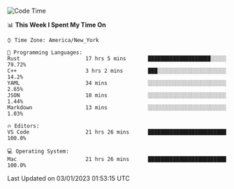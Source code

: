 <!--START_SECTION:waka-->
![Code Time](http://img.shields.io/badge/Code%20Time-22%20hrs%203%20mins-blue)

📊 **This Week I Spent My Time On** 

```text
⌚︎ Time Zone: America/New_York

💬 Programming Languages: 
Rust                     17 hrs 5 mins       ████████████████████░░░░░   79.72% 
C++                      3 hrs 2 mins        ███░░░░░░░░░░░░░░░░░░░░░░   14.2% 
YAML                     34 mins             ░░░░░░░░░░░░░░░░░░░░░░░░░   2.65% 
JSON                     18 mins             ░░░░░░░░░░░░░░░░░░░░░░░░░   1.44% 
Markdown                 13 mins             ░░░░░░░░░░░░░░░░░░░░░░░░░   1.03%

🔥 Editors: 
VS Code                  21 hrs 26 mins      █████████████████████████   100.0%

💻 Operating System: 
Mac                      21 hrs 26 mins      █████████████████████████   100.0%

```


 Last Updated on 03/01/2023 01:53:15 UTC
<!--END_SECTION:waka-->
